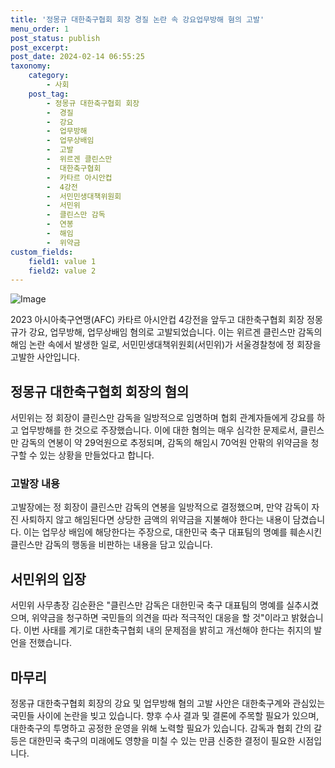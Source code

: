 ```yaml
---
title: '정몽규 대한축구협회 회장 경질 논란 속 강요업무방해 혐의 고발'
menu_order: 1
post_status: publish
post_excerpt: 
post_date: 2024-02-14 06:55:25
taxonomy:
    category:
        - 사회
    post_tag:
        - 정몽규 대한축구협회 회장
        -  경질
        -  강요
        -  업무방해
        -  업무상배임
        -  고발
        -  위르겐 클린스만
        -  대한축구협회
        -  카타르 아시안컵
        -  4강전
        -  서민민생대책위원회
        -  서민위
        -  클린스만 감독
        -  연봉
        -  해임
        -  위약금
custom_fields:
    field1: value 1
    field2: value 2
---
```


![Image](https://imgnews.pstatic.net/image/421/2024/02/13/0007347902_001_20240213132104303.jpg?type=w647)

2023 아시아축구연맹(AFC) 카타르 아시안컵 4강전을 앞두고 대한축구협회 회장 정몽규가 강요, 업무방해, 업무상배임 혐의로 고발되었습니다. 이는 위르겐 클린스만 감독의 해임 논란 속에서 발생한 일로, 서민민생대책위원회(서민위)가 서울경찰청에 정 회장을 고발한 사안입니다.
## 정몽규 대한축구협회 회장의 혐의
서민위는 정 회장이 클린스만 감독을 일방적으로 임명하며 협회 관계자들에게 강요를 하고 업무방해를 한 것으로 주장했습니다. 이에 대한 혐의는 매우 심각한 문제로서, 클린스만 감독의 연봉이 약 29억원으로 추정되며, 감독의 해임시 70억원 안팎의 위약금을 청구할 수 있는 상황을 만들었다고 합니다.
### 고발장 내용
고발장에는 정 회장이 클린스만 감독의 연봉을 일방적으로 결정했으며, 만약 감독이 자진 사퇴하지 않고 해임된다면 상당한 금액의 위약금을 지불해야 한다는 내용이 담겼습니다. 이는 업무상 배임에 해당한다는 주장으로, 대한민국 축구 대표팀의 명예를 훼손시킨 클린스만 감독의 행동을 비판하는 내용을 담고 있습니다.
## 서민위의 입장
서민위 사무총장 김순환은 "클린스만 감독은 대한민국 축구 대표팀의 명예를 실추시켰으며, 위약금을 청구하면 국민들의 의견을 따라 적극적인 대응을 할 것"이라고 밝혔습니다. 이번 사태를 계기로 대한축구협회 내의 문제점을 밝히고 개선해야 한다는 취지의 발언을 전했습니다.
## 마무리
정몽규 대한축구협회 회장의 강요 및 업무방해 혐의 고발 사안은 대한축구계와 관심있는 국민들 사이에 논란을 빚고 있습니다. 향후 수사 결과 및 결론에 주목할 필요가 있으며, 대한축구의 투명하고 공정한 운영을 위해 노력할 필요가 있습니다. 감독과 협회 간의 갈등은 대한민국 축구의 미래에도 영향을 미칠 수 있는 만큼 신중한 결정이 필요한 시점입니다.
